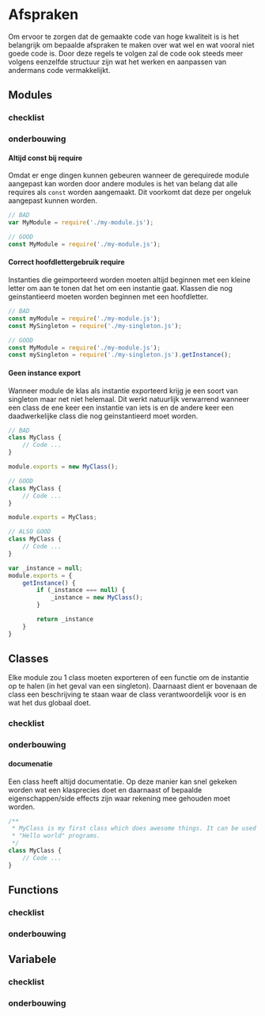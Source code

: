 # Afspraken
Om ervoor te zorgen dat de gemaakte code van hoge kwaliteit is is het belangrijk om bepaalde afspraken te maken over wat wel en wat vooral niet goede code is. Door deze regels te volgen zal de code ook steeds meer volgens eenzelfde structuur zijn wat het werken en aanpassen van andermans code vermakkelijkt.

## Modules
### checklist
### onderbouwing
#### Altijd const bij require
Omdat er enge dingen kunnen gebeuren wanneer de gerequirede module aangepast kan worden door andere modules is het van belang dat alle requires als `const` worden aangemaakt. Dit voorkomt dat deze per ongeluk aangepast kunnen worden.
``` javascript
// BAD
var MyModule = require('./my-module.js');

// GOOD
const MyModule = require('./my-module.js');
```
#### Correct hoofdlettergebruik require
Instanties die geimporteerd worden moeten altijd beginnen met een kleine letter om aan te tonen dat het om een instantie gaat. Klassen die nog geinstantieerd moeten worden beginnen met een hoofdletter.
``` javascript
// BAD
const myModule = require('./my-module.js');
const MySingleton = require('./my-singleton.js');

// GOOD
const MyModule = require('./my-module.js'); 
const mySingleton = require('./my-singleton.js').getInstance();
```
#### Geen instance export
Wanneer module de klas als instantie exporteerd krijg je een soort van singleton maar net niet helemaal. Dit werkt natuurlijk verwarrend wanneer een class de ene keer een instantie van iets is en de andere keer een daadwerkelijke class die nog geinstantieerd moet worden.
``` javascript
// BAD
class MyClass {
	// Code ...
}

module.exports = new MyClass();

// GOOD
class MyClass {
	// Code ...
}

module.exports = MyClass;

// ALSO GOOD
class MyClass {
	// Code ...
}

var _instance = null;
module.exports = {
	getInstance() {
		if (_instance === null) {
			_instance = new MyClass();
		}

		return _instance
	}
}
```

## Classes
Elke module zou 1 class moeten exporteren of een functie om de instantie op te halen (in het geval van een singleton). Daarnaast dient er bovenaan de class een beschrijving te staan waar de class verantwoordelijk voor is en wat het dus globaal doet.
### checklist
### onderbouwing
#### documenatie
Een class heeft altijd documentatie. Op deze manier kan snel gekeken worden wat een klasprecies doet en daarnaast of bepaalde eigenschappen/side effects zijn waar rekening mee gehouden moet worden.
``` javascript
/**
 * MyClass is my first class which does awesome things. It can be used for 
 * "Hello world" programs.
 */
class MyClass {
	// Code ...
}
```
## Functions 
### checklist
### onderbouwing
## Variabele
### checklist
### onderbouwing

